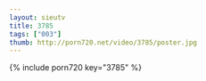 ```yaml
--- 
layout: sieutv
title: 3785
tags: ["003"]
thumb: http://porn720.net/video/3785/poster.jpg
---
```

{% include porn720 key="3785" %} 
